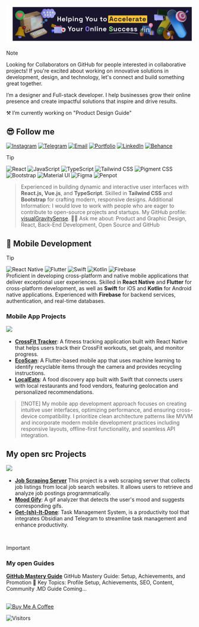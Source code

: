 ![Banner Test](img/banner-test.png)


> [!NOTE]  
> Looking for Collaborators on GitHub for people interested in collaborative projects! If you're excited about working on innovative solutions in development, design, and technology, let's connect and build something great together.
>
> I’m a designer and Full-stack developer. I help businesses grow their online presence and create impactful solutions that inspire and drive results.
> 
> ⚒️ I’m currently working on "Product Design Guide"








## 😎 Follow me
[![Instagram](https://ziadoua.github.io/m3-Markdown-Badges/badges/Instagram/instagram1.svg)](https://www.instagram.com/gornainsta/) [![Telegram](https://ziadoua.github.io/m3-Markdown-Badges/badges/Telegram/telegram1.svg)](https://t.me/visual_sense/)
 [![Email](https://ziadoua.github.io/m3-Markdown-Badges/badges/Mail/mail2.svg)](mailto:dmitri.gornakov@gmail.com) [![Portfolio](https://ziadoua.github.io/m3-Markdown-Badges/badges/MyPortfolio/myportfolio1.svg)](https://visualgravitysense.github.io/website-portfolio-blog/) [![LinkedIn](https://ziadoua.github.io/m3-Markdown-Badges/badges/LinkedIn/linkedin1.svg)](https://www.linkedin.com/in/dmitri-gornakov) [![Behance](https://ziadoua.github.io/m3-Markdown-Badges/badges/Behance/behance1.svg)](https://www.behance.net/digo_agency) 


> [!TIP]
> ![React](https://img.shields.io/badge/React-20232A?style=for-the-badge&logo=react&logoColor=61DAFB) ![JavaScript](https://img.shields.io/badge/JavaScript-F7DF1E?style=for-the-badge&logo=javascript&logoColor=black) ![TypeScript](https://img.shields.io/badge/TypeScript-3178C6?style=for-the-badge&logo=typescript&logoColor=white) ![Tailwind CSS](https://img.shields.io/badge/Tailwind_CSS-38B2AC?style=for-the-badge&logo=tailwind-css&logoColor=white) ![Pigment CSS](https://img.shields.io/badge/Pigment_CSS-2D2D2D?style=for-the-badge&logo=mui&logoColor=white) ![Bootstrap](https://img.shields.io/badge/Bootstrap-563D7C?style=for-the-badge&logo=bootstrap&logoColor=white) ![Material UI](https://img.shields.io/badge/Material_UI-007FFF?style=for-the-badge&logo=mui&logoColor=white)
 ![Figma](https://img.shields.io/badge/Figma-F24E1E?style=for-the-badge&logo=figma&logoColor=white) ![Penpot](https://img.shields.io/badge/Penpot-4F46E5?style=for-the-badge&logo=penpot&logoColor=white)

> Experienced in building dynamic and interactive user interfaces with **React.js, Vue.js**, and **TypeScript**. Skilled in **Tailwind CSS** and **Bootstrap** for crafting modern, responsive designs.   Additional Information: I would love to work with people who are eager to contribute to open-source projects and startups. My GitHub profile: [visualGravitySense](https://github.com/visualGravitySense).
> 🙋‍♂️ Ask me about: Product and Graphic Design, React, Back-End Development, Open Source and GitHub 


## 📱 Mobile Development

> [!TIP]
> ![React Native](https://img.shields.io/badge/React_Native-20232A?style=for-the-badge&logo=react&logoColor=61DAFB) ![Flutter](https://img.shields.io/badge/Flutter-02569B?style=for-the-badge&logo=flutter&logoColor=white) ![Swift](https://img.shields.io/badge/Swift-FA7343?style=for-the-badge&logo=swift&logoColor=white) ![Kotlin](https://img.shields.io/badge/Kotlin-0095D5?style=for-the-badge&logo=kotlin&logoColor=white) ![Firebase](https://img.shields.io/badge/Firebase-FFCA28?style=for-the-badge&logo=firebase&logoColor=black)  
> Proficient in developing cross-platform and native mobile applications that deliver exceptional user experiences. Skilled in **React Native** and **Flutter** for cross-platform development, as well as **Swift** for iOS and **Kotlin** for Android native applications. Experienced with **Firebase** for backend services, authentication, and real-time databases.

### Mobile App Projects

![](https://i.imgur.com/waxVImv.png)

- **[CrossFit Tracker](https://github.com/visualGravitySense/crossfit-tracker)**: A fitness tracking application built with React Native that helps users track their CrossFit workouts, set goals, and monitor progress.
- **[EcoScan](https://github.com/visualGravitySense/eco-scan)**: A Flutter-based mobile app that uses machine learning to identify recyclable items through the camera and provides recycling instructions.
- **[LocalEats](https://github.com/visualGravitySense/local-eats)**: A food discovery app built with Swift that connects users with local restaurants and food vendors, featuring geolocation and personalized recommendations.

> [!NOTE] My mobile app development approach focuses on creating intuitive user interfaces, optimizing performance, and ensuring cross-device compatibility. I prioritize clean architecture patterns like MVVM and incorporate modern mobile development practices including responsive layouts, offline-first functionality, and seamless API integration.
> 

## My open src Projects

![](https://i.imgur.com/waxVImv.png)

- **[Job Scraping Server](https://github.com/visualGravitySense/digo_django)** This project is a web scraping server that collects job listings from local job search websites. It allows users to retrieve and analyze job postings programmatically.
- **[Mood Gify](https://github.com/Kefirchik99/MoodGify-Front)**: A gif analyzer that detects the user's mood and suggests corresponding gifs.
- **[Get-(sh)-It-Done](https://github.com/visualGravitySense/Get-sh-it-Done)**: Task Management System, is a productivity tool that integrates Obsidian and Telegram to streamline task management and enhance productivity.

<!-- <a href="https://buymeacoffee.com/visualgravitysense" target="_blank">
    <img src="https://cdn.buymeacoffee.com/buttons/v2/default-yellow.png" alt="Buy Me A Coffee" style="height: 50px !important;width: 180px !important;">
</a> -->

<br>

> [!IMPORTANT]  
> ### My open Guides
> **[GitHub Mastery Guide](https://github.com/visualGravitySense/GitHub-Mastery-Guide)** GitHub Mastery Guide: Setup, Achievements, and Promotion 📌 Key Topics: Profile Setup, Achievements, SEO, Content, Community
> .MD Guide Coming...

 <br>






<a href="https://buymeacoffee.com/visualgravitysense" target="_blank">
    <img src="https://cdn.buymeacoffee.com/buttons/v2/default-yellow.png" alt="Buy Me A Coffee" style="height: 50px !important;width: 180px !important;">
</a>

![Visitors](https://komarev.com/ghpvc/?username=visualGravitySense&label=visitors&color=0e75b6&style=for-the-badge)

<!--
**visualGravitySense/visualGravitySense** is a ✨ _special_ ✨ repository because its `README.md` (this file) appears on your GitHub profile.

Here are some ideas to get you started:

- 🔭 I’m currently working on ...
- 🌱 I’m currently learning ...
- 👯 I’m looking to collaborate on ...
- 🤔 I’m looking for help with ...
- 💬 Ask me about ...
- 📫 How to reach me: ...
- 😄 Pronouns: ...
- ⚡ Fun fact: ...
-->
